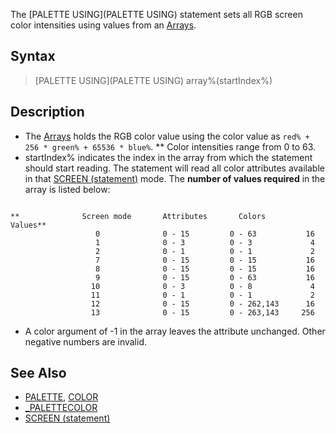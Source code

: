 The [PALETTE USING](PALETTE USING) statement sets all RGB screen color intensities using values from an [Arrays](Arrays).


## Syntax

>  [PALETTE USING](PALETTE USING) array%(startIndex%)


## Description

* The [Arrays](Arrays) holds the RGB color value using the color value as `red% + 256 * green% + 65536 * blue%`.
** Color intensities range from 0 to 63.
* startIndex% indicates the index in the array from which the statement should start reading. The statement will read all color attributes available in that [SCREEN (statement)](SCREEN (statement)) mode. The **number of values required** in the array is listed below:

```text

**              Screen mode       Attributes       Colors         Values**
                   0              0 - 15         0 - 63           16
                   1              0 - 3          0 - 3             4
                   2              0 - 1          0 - 1             2 
                   7              0 - 15         0 - 15           16
                   8              0 - 15         0 - 15           16
                   9              0 - 15         0 - 63           16
                  10              0 - 3          0 - 8             4
                  11              0 - 1          0 - 1             2
                  12              0 - 15         0 - 262,143      16
                  13              0 - 15         0 - 263,143     256 

```


* A color argument of -1 in the array leaves the attribute unchanged. Other negative numbers are invalid.


## See Also

* [PALETTE](PALETTE), [COLOR](COLOR)
* [_PALETTECOLOR](_PALETTECOLOR)
* [SCREEN (statement)](SCREEN (statement))




